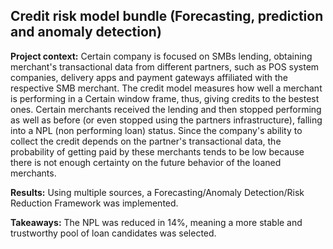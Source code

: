 ## Credit risk model bundle (Forecasting, prediction and anomaly detection)

**Project context:** Certain company is focused on SMBs lending, obtaining merchant's transactional data from different partners, such as POS system companies, delivery apps and payment gateways affiliated with the respective SMB merchant. The credit model measures how well a merchant is performing in a Certain window frame, thus, giving credits to the bestest ones. Certain merchants received the lending and then stopped performing as well as before (or even stopped using the partners infrastructure), falling into a NPL (non performing loan) status. Since the company's ability to collect the credit depends on the partner's transactional data, the probability of getting paid by these merchants tends to be low because there is not enough certainty on the future behavior of the loaned merchants. 

**Results:** Using multiple sources, a Forecasting/Anomaly Detection/Risk Reduction Framework was implemented.

**Takeaways:** The NPL was reduced in 14%, meaning a more stable and trustworthy pool of loan candidates was selected.

